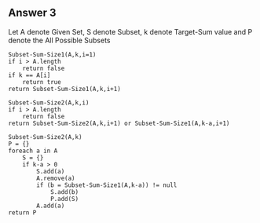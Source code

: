 ## Answer 3 ##

Let A denote Given Set, S denote Subset, k denote Target-Sum value and P denote the All Possible Subsets

```Csharp
Subset-Sum-Size1(A,k,i=1)
if i > A.length
	return false
if k == A[i]
	return true
return Subset-Sum-Size1(A,k,i+1)
```

```Csharp
Subset-Sum-Size2(A,k,i)
if i > A.length
	return false
return Subset-Sum-Size2(A,k,i+1) or Subset-Sum-Size1(A,k-a,i+1)
```


```Csharp
Subset-Sum-Size2(A,k)
P = {}
foreach a in A
	S = {}
	if k-a > 0
		S.add(a)
		A.remove(a)
		if (b = Subset-Sum-Size1(A,k-a)) != null
			S.add(b)
			P.add(S)
		A.add(a)
return P
```

